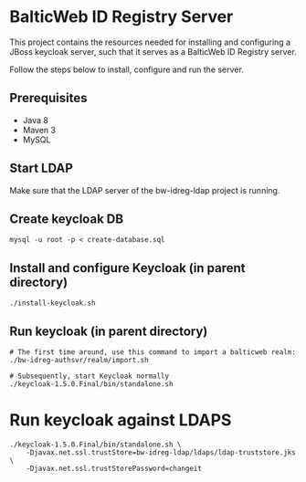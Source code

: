# BalticWeb ID Registry Server

This project contains the resources needed for installing and configuring a JBoss keycloak server, such
that it serves as a BalticWeb ID Registry server.

Follow the steps below to install, configure and run the server.

## Prerequisites

* Java 8
* Maven 3
* MySQL

## Start LDAP

Make sure that the LDAP server of the bw-idreg-ldap project is running.
    
## Create keycloak DB

    mysql -u root -p < create-database.sql

## Install and configure Keycloak (in parent directory)

    ./install-keycloak.sh

## Run keycloak (in parent directory)

    # The first time around, use this command to import a balticweb realm:
    ./bw-idreg-authsvr/realm/import.sh
    
    # Subsequently, start Keycloak normally
    ./keycloak-1.5.0.Final/bin/standalone.sh

# Run keycloak against LDAPS 

    ./keycloak-1.5.0.Final/bin/standalone.sh \
        -Djavax.net.ssl.trustStore=bw-idreg-ldap/ldaps/ldap-truststore.jks \
        -Djavax.net.ssl.trustStorePassword=changeit
